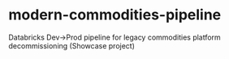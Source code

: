 # modern-commodities-pipeline
Databricks Dev→Prod pipeline for legacy commodities platform decommissioning (Showcase project)
